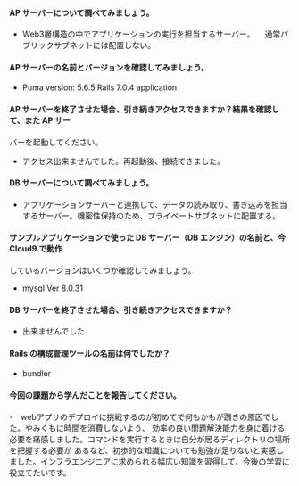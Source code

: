 #### AP サーバーについて調べてみましょう。
- Web3層構造の中でアプリケーションの実行を担当するサーバー。
　通常パブリックサブネットには配置しない。


#### AP サーバーの名前とバージョンを確認してみましょう。
- Puma version: 5.6.5  Rails 7.0.4 application

#### AP サーバーを終了させた場合、引き続きアクセスできますか？結果を確認して、また AP サー
バーを起動してください。

- アクセス出来ませんでした。再起動後、接続できました。

#### DB サーバーについて調べてみましょう。
- アプリケーションサーバーと連携して、データの読み取り、書き込みを担当するサーバー。機密性保持のため、プライベートサブネットに配置する。

#### サンプルアプリケーションで使った DB サーバー（DB エンジン）の名前と、今 Cloud9 で動作
しているバージョンはいくつか確認してみましょう。
- mysql Ver 8.0.31 

#### DB サーバーを終了させた場合、引き続きアクセスできますか？
- 出来ませんでした

#### Rails の構成管理ツールの名前は何でしたか？
- bundler

#### 今回の課題から学んだことを報告してください。
-　webアプリのデプロイに挑戦するのが初めてで何もかもが躓きの原因でした。やみくもに時間を消費しないよう、
効率の良い問題解決能力を身に着ける必要を痛感しました。コマンドを実行するときは自分が居るディレクトリの場所を把握する必要が
あるなど、初歩的な知識についても勉強が足りないと実感しました。インフラエンジニアに求められる幅広い知識を習得して、今後の学習に役立てたいです。
